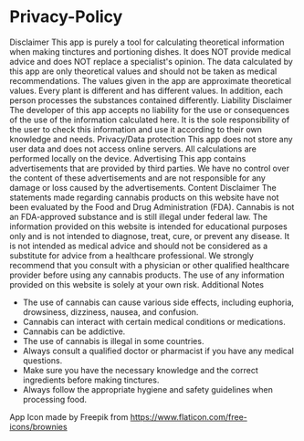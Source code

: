 # Privacy-Policy

Disclaimer
This app is purely a tool for calculating theoretical information when making tinctures and portioning dishes. It does NOT provide medical advice and does NOT replace a specialist's opinion. The data calculated by this app are only theoretical values and should not be taken as medical recommendations. The values given in the app are approximate theoretical values. Every plant is different and has different values. In addition, each person processes the substances contained differently.
Liability Disclaimer
The developer of this app accepts no liability for the use or consequences of the use of the information calculated here. It is the sole responsibility of the user to check this information and use it according to their own knowledge and needs.
Privacy/Data protection
This app does not store any user data and does not access online servers. All calculations are performed locally on the device.
Advertising
This app contains advertisements that are provided by third parties. We have no control over the content of these advertisements and are not responsible for any damage or loss caused by the advertisements.
Content Disclaimer
The statements made regarding cannabis products on this website have not been evaluated by the Food and Drug Administration (FDA). Cannabis is not an FDA-approved substance and is still illegal under federal law. The information provided on this website is intended for educational purposes only and is not intended to diagnose, treat, cure, or prevent any disease. It is not intended as medical advice and should not be considered as a substitute for advice from a healthcare professional. We strongly recommend that you consult with a physician or other qualified healthcare provider before using any cannabis products. The use of any information provided on this website is solely at your own risk.
Additional Notes
- The use of cannabis can cause various side effects, including euphoria, drowsiness, dizziness, nausea, and confusion.
- Cannabis can interact with certain medical conditions or medications.
- Cannabis can be addictive.
- The use of cannabis is illegal in some countries.
- Always consult a qualified doctor or pharmacist if you have any medical questions.
- Make sure you have the necessary knowledge and the correct ingredients before making tinctures.
- Always follow the appropriate hygiene and safety guidelines when processing food.

App Icon made by Freepik from https://www.flaticon.com/free-icons/brownies
